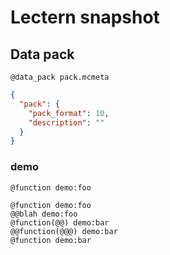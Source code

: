 # Lectern snapshot

## Data pack

`@data_pack pack.mcmeta`

```json
{
  "pack": {
    "pack_format": 10,
    "description": ""
  }
}
```

### demo

`@function demo:foo`

```mcfunction
@function demo:foo
@@blah demo:foo
@function(@@) demo:bar
@@function(@@@) demo:bar
@function demo:bar
```
